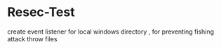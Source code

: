 # Resec-Test
create event listener for local windows directory , for preventing fishing attack throw files
